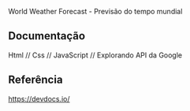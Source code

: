 
World Weather Forecast - Previsão do tempo mundial


## Documentação

Html //
Css //
JavaScript //
Explorando API da Google


## Referência
https://devdocs.io/